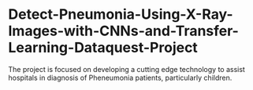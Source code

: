 # Detect-Pneumonia-Using-X-Ray-Images-with-CNNs-and-Transfer-Learning-Dataquest-Project
The project is focused on developing a cutting edge technology to assist hospitals in diagnosis of Pheneumonia patients, particularly children. 

